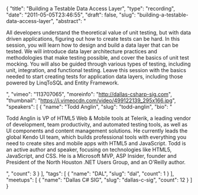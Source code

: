 {
  "title": "Building a Testable Data Access Layer",
  "type": "recording",
  "date": "2011-05-05T23:46:55",
  "draft": false,
  "slug": "building-a-testable-data-access-layer",
  "abstract": "<p>All developers understand the theoretical value of unit testing, but with data driven applications, figuring out how to create tests can be hard. In this session, you will learn how to design and build a data layer that can be tested. We will introduce data layer architecture practices and methodologies that make testing possible, and cover the basics of unit test mocking. You will also be guided through various types of testing, including unit, integration, and functional testing. Leave this session with the basics needed to start creating tests for application data layers, including those powered by LinqToSQL and Entity Framework.</p>",
  "vimeo": "113707065",
  "moreinfo": "http://dallas-csharp-sig.com",
  "thumbnail": "https://i.vimeocdn.com/video/499122139_295x166.jpg",
  "speakers": [
    {
      "name": "Todd Anglin",
      "slug": "todd-anglin",
      "bio": "<p>Todd Anglin is VP of HTML5 Web & Mobile tools at Telerik, a leading vendor of development, team productivity, and automated testing tools, as well as UI components and content management solutions. He currently leads the global Kendo UI team, which builds professional tools with everything you need to create sites and mobile apps with HTML5 and JavaScript. Todd is an active author and speaker, focusing on technologies like HTML5, JavaScript, and CSS. He is a Microsoft MVP, ASP Insider, founder and President of the North Houston .NET Users Group, and an O'Reilly author.</p>",
      "count": 3
    }
  ],
  "tags": [
    {
      "name": "DAL",
      "slug": "dal",
      "count": 1
    }
  ],
  "meetups": [
    {
      "name": "Dallas C# SIG",
      "slug": "dallas-c-sig",
      "count": 12
    }
  ]
}